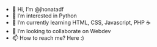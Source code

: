 - 👋 Hi, I’m @jhonatadf
- 👀 I’m interested in Python
- 🌱 I’m currently learning HTML, CSS, Javascript, PHP ☕
- 💞️ I’m looking to collaborate on Webdev
- 📫 How to reach me? Here :)

<!---
jhonatadf/jhonatadf is a ✨ special ✨ repository because its `README.md` (this file) appears on your GitHub profile.
You can click the Preview link to take a look at your changes.
--->

